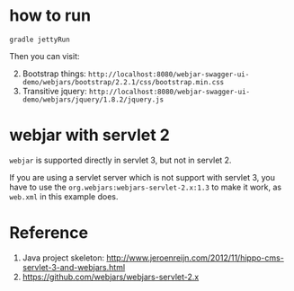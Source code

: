 how to run
============

`gradle jettyRun`

Then you can visit:

2. Bootstrap things: `http://localhost:8080/webjar-swagger-ui-demo/webjars/bootstrap/2.2.1/css/bootstrap.min.css`   
3. Transitive jquery: `http://localhost:8080/webjar-swagger-ui-demo/webjars/jquery/1.8.2/jquery.js`

# webjar with servlet 2

`webjar` is supported directly in servlet 3, but not in servlet 2. 

If you are using a servlet server which is not support with servlet 3, you have to use the `org.webjars:webjars-servlet-2.x:1.3` to make it work, as `web.xml` in this example does.

# Reference

1. Java project skeleton: 
http://www.jeroenreijn.com/2012/11/hippo-cms-servlet-3-and-webjars.html
2. https://github.com/webjars/webjars-servlet-2.x
